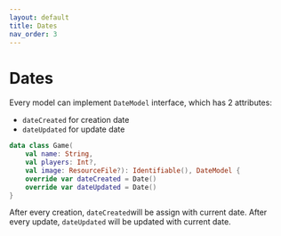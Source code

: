 ```yaml
---
layout: default
title: Dates
nav_order: 3
---
```


# Dates

Every model can implement `DateModel` interface, which has 2 attributes:

- `dateCreated` for creation date
- `dateUpdated` for update date

```kotlin
data class Game(
    val name: String,
    val players: Int?,
    val image: ResourceFile?): Identifiable(), DateModel {
    override var dateCreated = Date()
    override var dateUpdated = Date()
}
```

After every creation, `dateCreated`will be assign with current date.
After every update, `dateUpdated` will be updated with current date.
